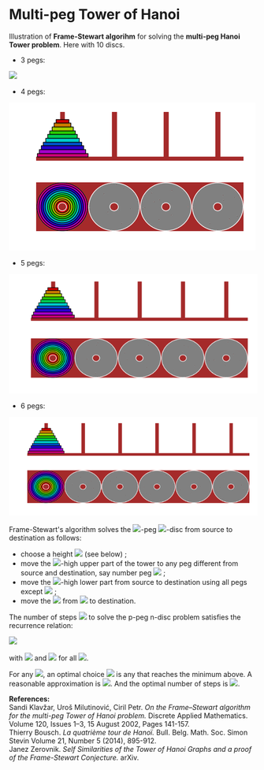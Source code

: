 # Multi-peg Tower of Hanoi

Illustration of **Frame-Stewart algorihm** for solving the **multi-peg Hanoi Tower problem**. Here with 10 discs.

- 3 pegs:

![](10_3.gif)

- 4 pegs:

![](10_4.gif)

- 5 pegs:

![](10_5.gif)

- 6 pegs:

![](10_6.gif)


Frame-Stewart's algorithm solves the <img src="https://latex.codecogs.com/svg.latex?&space;p"/>-peg <img src="https://latex.codecogs.com/svg.latex?n"/>-disc from source to destination as follows:

- choose a height <img src="https://latex.codecogs.com/svg.latex?h \in {1,\dots,n-1}"/> (see below) ;
- move the <img src="https://latex.codecogs.com/svg.latex?(n-h)"/>-high upper part of the tower to any peg different from source and destination, say number peg <img src="https://latex.codecogs.com/svg.latex?i"/> ;
- move the <img src="https://latex.codecogs.com/svg.latex?h"/>-high lower part from source to destination using all pegs except <img src="https://latex.codecogs.com/svg.latex?i"/> ;
- move the <img src="https://latex.codecogs.com/svg.latex?(n-h)"/> from <img src="https://latex.codecogs.com/svg.latex?i"/> to destination.

The number of steps <img src="https://latex.codecogs.com/svg.latex?S(n,p)"/> to solve the p-peg n-disc problem satisfies the recurrence relation:

<img src="https://latex.codecogs.com/svg.latex?\forall&space;p\ge&space;3,&space;\forall&space;n,&space;S(n,p)=\min_h2S(n-h,p)+S(h,p-1),"/>

with <img src="https://latex.codecogs.com/svg.latex?S(1,2)=1"/> and <img src="https://latex.codecogs.com/svg.latex?S(n,2)=\infty"/> for all <img src="https://latex.codecogs.com/svg.latex?n\ge&space;2"/>.

For any <img src="https://latex.codecogs.com/svg.latex?(n,p)"/>, an optimal choice <img src="https://latex.codecogs.com/svg.latex?h(n,p)"/> is any that reaches the minimum above. 
A reasonable approximation is <img src="https://latex.codecogs.com/svg.latex?\hat&space;h(n,p)=n^{(p-4)/(p-3)}"/>. And the optimal number of steps is <img src="https://latex.codecogs.com/svg.latex?O\left(2^{n^{(p-4)/(p-3)}}\right)"/>.

**References:**<br>
Sandi Klavžar, Uroš Milutinović, Ciril Petr. *On the Frame–Stewart algorithm for the multi-peg Tower of Hanoi problem.* Discrete Applied Mathematics. Volume 120, Issues 1–3, 15 August 2002, Pages 141-157.<br>
Thierry Bousch. *La quatrième tour de Hanoï.* Bull. Belg. Math. Soc. Simon Stevin Volume 21, Number 5 (2014), 895-912.<br>
Janez Zerovnik. *Self Similarities of the Tower of Hanoi Graphs and a proof of the Frame-Stewart Conjecture.* arXiv.
